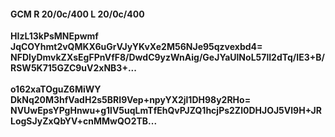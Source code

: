 #### GCM R 20/0c/400 L 20/0c/400
**HIzL13kPsMNEpwmf**<br/>**JqCOYhmt2vQMKX6uGrVJyYKvXe2M56NJe95qzvexbd4=**<br/>**NFDlyDmvkZXsEgFPnVfF8/DwdC9yzWnAig/GeJYaUlNoL57lI2dTq/IE3+B/RSW5K715GZC9uV2xNB3+...**<br/><br/>
**o162xaTOguZ6MiWY**<br/>**DkNq20M3hfVadH2s5BRI9Vep+npyYX2jl1DH98y2RHo=**<br/>**NVUwEpsYPgHnwu+g1lV5uqLmTfEhQvPJZQ1hcjPs2Zl0DHJOJ5Vl9H+JRLogSJyZxQbYV+cnMMwQO2TB...**